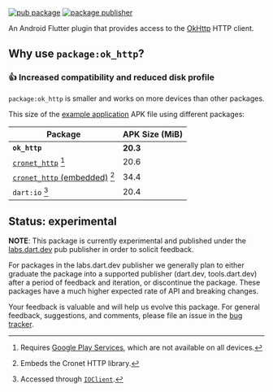 [![pub package](https://img.shields.io/pub/v/cronet_http.svg)](https://pub.dev/packages/ok_http)
[![package publisher](https://img.shields.io/pub/publisher/ok_http.svg)](https://pub.dev/packages/ok_http/publisher)

An Android Flutter plugin that provides access to the
[OkHttp][] HTTP client.

## Why use `package:ok_http`?

### 👍 Increased compatibility and reduced disk profile

`package:ok_http` is smaller and works on more devices than other packages.

This size of the [example application][] APK file using different packages:

| Package | APK Size (MiB) |
|-|-|
| **`ok_http`** | **20.3**  |
| [`cronet_http`](https://pub.dev/packages/cronet_http) [^1] | 20.6 |
| [`cronet_http` (embedded)](https://pub.dev/packages/cronet_http#use-embedded-cronet) [^2] | 34.4 |
| `dart:io` [^3] | 20.4 |

[^1]: Requires [Google Play Services][], which are not available on all devices.
[^2]: Embeds the Cronet HTTP library.
[^3]: Accessed through [`IOClient`](https://pub.dev/documentation/http/latest/io_client/IOClient-class.html).

## Status: experimental

**NOTE**: This package is currently experimental and published under the
[labs.dart.dev](https://dart.dev/dart-team-packages) pub publisher in order to
solicit feedback.

For packages in the labs.dart.dev publisher we generally plan to either graduate
the package into a supported publisher (dart.dev, tools.dart.dev) after a period
of feedback and iteration, or discontinue the package. These packages have a
much higher expected rate of API and breaking changes.

Your feedback is valuable and will help us evolve this package. For general
feedback, suggestions, and comments, please file an issue in the
[bug tracker](https://github.com/dart-lang/http/issues).

[example application]: https://github.com/dart-lang/http/tree/master/pkgs/flutter_http_example
[OkHttp]: https://square.github.io/okhttp/
[Google Play Services]: https://developers.google.com/android/guides/overview
